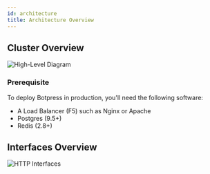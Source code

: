 ```yaml
---
id: architecture
title: Architecture Overview
---
```


## Cluster Overview

![High-Level Diagram](assets/bp-cluster.png)

### Prerequisite

To deploy Botpress in production, you'll need the following software:

- A Load Balancer (F5) such as Nginx or Apache
- Postgres (9.5+)
- Redis (2.8+)

## Interfaces Overview

![HTTP Interfaces](assets/http-interfaces.png)
